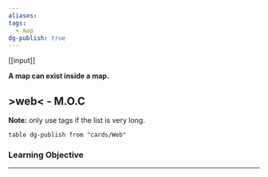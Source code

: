 ```yaml
---
aliases: 
tags:
  - map
dg-publish: true
---
```

[[input]]

**A map can exist inside a map.**
## >web< -  M.O.C

**Note:** only use tags if the list is very long.
```dataview
table dg-publish from "cards/Web"
```

### Learning Objective
---


